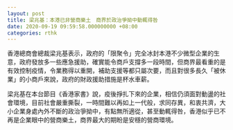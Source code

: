 ```yaml
---
layout: post
title: 梁兆基：本港已非營商樂土　商界於政治爭拗中動輒得咎
date: 2020-09-19 09:59:58.000000000 +08:00
categories: rthk
---
```


香港總商會總裁梁兆基表示，政府的「限聚令」完全冰封本港不少微型企業的生意，政府發放多一些應急援助，確實能令商戶支撐多一段時間，但商界最看重的是有效控制疫情，令業務得以重開，補助支援等都只屬次要，而且對很多長久「被休業」的小商戶來說，政府的財政援助措施是杯水車薪。

梁兆基在本台節目《香港家書》說，疫後掙扎下來的企業，相信仍須面對動盪的社會環境，目前社會嚴重撕裂，一時間難以再如上一代般，求同存異，和衷共濟，大小企業身處內外不斷的政治爭拗中，有點無所適從，甚至動輒得咎，香港似乎已不再是企業眼中的營商樂土，商界最大的期盼是安穩的營商環境。
